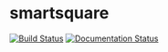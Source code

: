 # smartsquare

[![Build Status](https://travis-ci.com/gbarilla2/smartsquare.svg?branch=main)](https://travis-ci.org/gbarilla2/smartsquare)
[![Documentation Status](https://readthedocs.org/projects/smartsquare-g/badge/?version=latest)](https://smartsquare-g.readthedocs.io/en/latest/?badge=latest)

